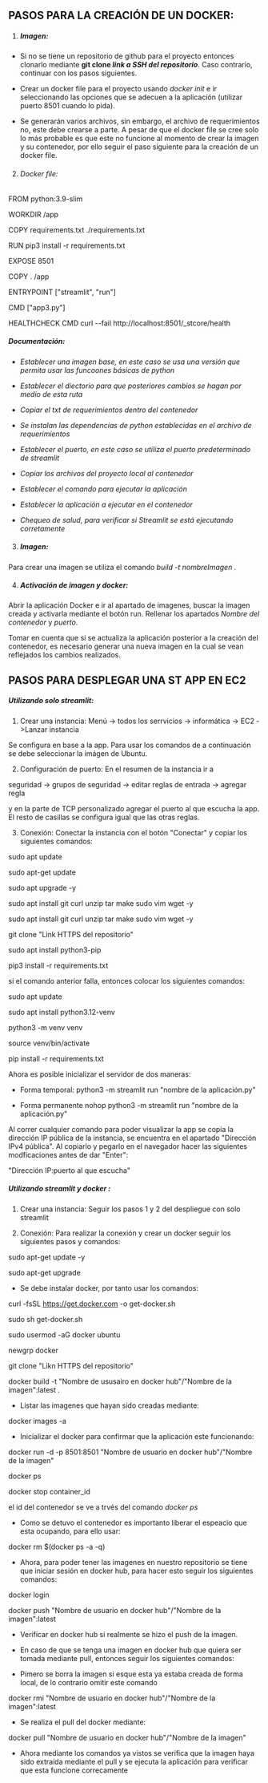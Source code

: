 

## PASOS PARA LA CREACIÓN DE UN DOCKER: 
1. ##### _Imagen:_
* Si no se tiene un repositorio de github para el proyecto entonces clonarlo mediante **git clone _link a SSH del repositorio_**. Caso contrario, continuar con los pasos siguientes. 

* Crear un docker file para el proyecto usando _docker init_ e ir seleccionando las opciones que se adecuen a la aplicación (utilizar puerto 8501 cuando lo pida). 

* Se generarán varios archivos, sin embargo, el archivo de requerimientos no, este debe crearse a parte. A pesar de que el docker file se cree solo lo más probable es que este no funcione al momento de crear la imagen y su contenedor, por ello seguir el paso siguiente para la creación de un docker file. 


2. ###### _Docker file_:
FROM python:3.9-slim

WORKDIR /app

COPY requirements.txt ./requirements.txt

RUN pip3 install -r requirements.txt

EXPOSE 8501

COPY . /app

ENTRYPOINT ["streamlit", "run"]

CMD ["app3.py"]

HEALTHCHECK CMD curl --fail http://localhost:8501/_stcore/health



##### _Documentación_: 
* _Establecer una imagen base, en este caso se usa una versión que permita usar las funcoones básicas de python_

* _Establecer el diectorio para que posteriores cambios se hagan por medio de esta ruta_

* _Copiar el txt de requerimientos dentro del contenedor_

* _Se instalan las dependencias de python establecidas en el archivo de requerimientos_

* _Establecer el puerto, en este caso se utiliza el puerto predeterminado de streamlit_

* _Copiar los archivos del proyecto local al contenedor_

* _Establecer el comando para ejecutar la aplicación_

* _Establecer la aplicación a ejecutar en el contenedor_ 

* _Chequeo de salud, para verificar si Streamlit se está ejecutando corretamente_


3. ##### Imagen: 
Para crear una imagen se utiliza el comando _build -t nombreImagen ._ 

4. ##### Activación de imagen y docker:
Abrir la aplicación Docker e ir al apartado de imagenes, buscar la imagen creada y activarla mediante el botón run. Rellenar los apartados _Nombre del contenedor_ y _puerto_.

Tomar en cuenta que si se actualiza la aplicación posterior a la creación del contenedor, es necesario generar una nueva imagen en la cual se vean reflejados los cambios realizados. 



## PASOS PARA DESPLEGAR UNA ST APP EN EC2
##### Utilizando solo streamlit: 
1. Crear una instancia:
Menú -> todos los serrvicios -> informática -> EC2 ->Lanzar instancia

Se configura en base a la app. Para usar los comandos de a continuación se debe seleccionar la imágen de Ubuntu. 

2. Configuración de puerto:
En el resumen de la instancia ir a 

seguridad -> grupos de seguridad -> editar reglas de entrada -> agregar regla

y en la parte de TCP personalizado agregar el puerto al que escucha la app. El resto de casillas se configura igual que las otras reglas. 

3. Conexión:
Conectar la instancia con el botón "Conectar" y copiar los siguientes comandos:

sudo apt update

sudo apt-get update

sudo apt upgrade -y

sudo apt install git curl unzip tar make sudo vim wget -y

sudo apt install git curl unzip tar make sudo vim wget -y

git clone "Link HTTPS del repositorio"

sudo apt install python3-pip

pip3 install -r requirements.txt

si el comando anterior falla, entonces colocar los siguientes comandos:

sudo apt update 

sudo apt install python3.12-venv

python3 -m venv venv

source venv/bin/activate

pip install -r requirements.txt

Ahora es posible inicializar el servidor de dos maneras: 

* Forma temporal: 
python3 -m streamlit run "nombre de la aplicación.py"

* Forma permanente
nohop python3 -m streamlit run "nombre de la aplicación.py"

Al correr cualquier comando para poder visualizar la app se copia la dirección IP pública de la instancia, se encuentra en el apartado "Dirección IPv4 pública". Al copiarlo y pegarlo en el navegador hacer las siguientes modficaciones antes de dar "Enter":

"Dirección IP:puerto al que escucha"



##### Utilizando streamlit y docker : 
1. Crear una instancia:
Seguir los pasos 1 y 2 del despliegue con solo streamlit

2. Conexión: 
Para realizar la conexión y crear un docker seguir los siguientes pasos y comandos: 

sudo apt-get update -y

sudo apt-get upgrade

* Se debe instalar docker, por tanto usar los comandos: 

curl -fsSL https://get.docker.com -o get-docker.sh

sudo sh get-docker.sh

sudo usermod -aG docker ubuntu

newgrp docker

git clone "Likn HTTPS del repositorio"

docker build -t "Nombre de ususairo en docker hub"/"Nombre de la imagen":latest . 

* Listar las imagenes que hayan sido creadas mediante: 

docker images -a  

* Inicializar el docker para confirmar que la aplicación este funcionando:

docker run -d -p 8501:8501 "Nombre de usuario en docker hub"/"Nombre de la imagen" 

docker ps  

docker stop container_id

el id del contenedor se ve a trvés del comando _docker ps_

* Como se detuvo el contenedor es importanto liberar el espeacio que esta ocupando, para ello usar: 

docker rm $(docker ps -a -q)

* Ahora, para poder tener las imagenes en nuestro repositorio se tiene que iniciar sesión en docker hub, para hacer esto seguir los siguientes comandos: 

docker login 

docker push "Nombre de usuario en docker hub"/"Nombre de la imagen":latest 

* Verificar en docker hub si realmente se hizo el push de la imagen. 

* En caso de que se tenga una imagen en docker hub que quiera ser tomada mediante pull, entonces seguir los siguientes comandos: 

* Pimero se borra la imagen si esque esta ya estaba creada de forma local, de lo contrario omitir este comando

docker rmi "Nombre de usuario en docker hub"/"Nombre de la imagen":latest

* Se realiza el pull del docker mediante: 

docker pull "Nombre de usuario en docker hub"/"Nombre de la imagen"

* Ahora mediante los comandos ya vistos se verifica que la imagen haya sido extraída mediante el pull y se ejecuta la aplicación para verificar que esta funcione correcamente